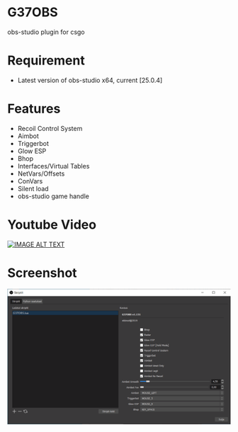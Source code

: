 # G37OBS
obs-studio plugin for csgo

# Requirement
* Latest version of obs-studio x64, current [25.0.4]

# Features
* Recoil Control System
* Aimbot
* Triggerbot
* Glow ESP
* Bhop
* Interfaces/Virtual Tables
* NetVars/Offsets
* ConVars
* Silent load
* obs-studio game handle

# Youtube Video
[![IMAGE ALT TEXT](https://i.ytimg.com/vi/HlUdNrAy_pc/maxresdefault.jpg)](https://www.youtube.com/watch?v=HlUdNrAy_pc "G37OBS - LANHACK - OBS plugin")

# Screenshot
![alt text](https://github.com/ekknod/G37OBS/blob/master/Menu.png)
